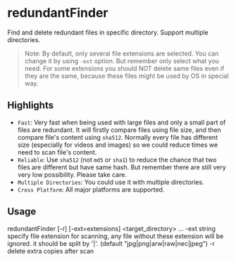 # redundantFinder
Find and delete redundant files in specific directory. Support multiple directories.

> Note: By default, only several file extensions are selected. You can change it by using `-ext` option. But remember only select what you need. For some extensions you should NOT delete same files even if they are the same, because these files might be used by OS in special way.

## Highlights
- `Fast`: Very fast when being used with large files and only a small part of files are redundant. It will firstly compare files using file size, and then compare file's content using `sha512`. Normally every file has different size (especially for videos and images) so we could reduce times we need to scan file's content.
- `Reliable`: Use `sha512` (not `md5` or `sha1`) to reduce the chance that two files are different but have same hash. But remember there are still very very low possibility. Please take care.
- `Multiple Directories`: You could use it with multiple directories.
- `Cross Platform`: All major platforms are supported.

## Usage
redundantFinder [-r] [-ext=extensions] <target_directory> ...
  -ext string
        specify file extension for scanning, any file without these extension will be ignored. it should be split by '|'. (default "jpg|png|arw|raw|nec|jpeg")
  -r    delete extra copies after scan
